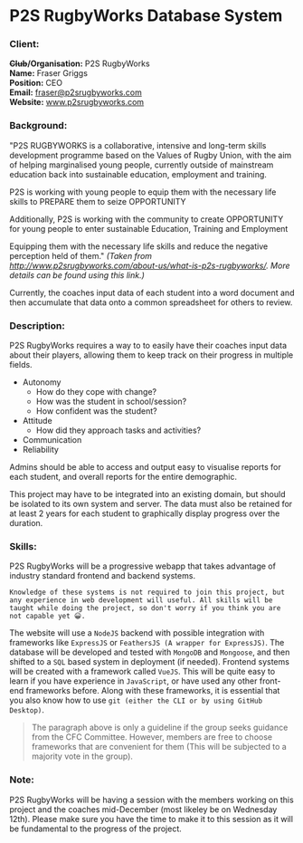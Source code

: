 # P2S RugbyWorks Database System

### Client:

__~~Club~~/Organisation:__ P2S RugbyWorks\
__Name:__ Fraser Griggs\
__Position:__ CEO\
__Email:__ fraser@p2srugbyworks.com\
__Website:__ www.p2srugbyworks.com

### Background:

"P2S RUGBYWORKS is a collaborative, intensive and long-term skills development programme based on the Values of Rugby Union, with the aim of helping marginalised young people, currently outside of mainstream education back into sustainable education, employment and training.

P2S is working with young people to equip them with the necessary life skills to PREPARE them to seize OPPORTUNITY

Additionally, P2S is working with the community to create OPPORTUNITY for young people to enter sustainable Education, Training and Employment

Equipping them with the necessary life skills and reduce the negative perception held of them." _(Taken from http://www.p2srugbyworks.com/about-us/what-is-p2s-rugbyworks/. More details can be found using this link.)_

Currently, the coaches input data of each student into a word document and then accumulate that data onto a common spreadsheet for others to review.

### Description:

P2S RugbyWorks requires a way to to easily have their coaches input data about their players, allowing them to keep track on their progress in multiple fields.

* Autonomy
    * How do they cope with change?
    * How was the student in school/session?
    * How confident was the student?
* Attitude
    * How did they approach tasks and activities?
* Communication
* Reliability

Admins should be able to access and output easy to visualise reports for each student, and overall reports for the entire demographic.

This project may have to be integrated into an existing domain, but should be isolated to its own system and server. The data must also be retained for at least 2 years for each student to graphically display progress over the duration.

### Skills:

P2S RugbyWorks will be a progressive webapp that takes advantage of industry standard frontend and backend systems.

    Knowledge of these systems is not required to join this project, but any experience in web development will useful. All skills will be taught while doing the project, so don't worry if you think you are not capable yet 😀.

The website will use a `NodeJS` backend with possible integration with frameworks like `ExpressJS` or `FeathersJS (A wrapper for ExpressJS)`. The database will be developed and tested with `MongoDB` and `Mongoose`, and then shifted to a `SQL` based system in deployment (if needed). Frontend systems will be created with a framework called `VueJS`. This will be quite easy to learn if you have experience in `JavaScript`, or have used any other front-end frameworks before. Along with these frameworks, it is essential that you also know how to use `git (either the CLI or by using GitHub Desktop)`.

>The paragraph above is only a guideline if the group seeks guidance from the CFC Committee. However, members are free to choose frameworks that are convenient for them (This will be subjected to a majority vote in the group).

### Note:
P2S RugbyWorks will be having a session with the members working on this project and the coaches mid-December (most likeley be on Wednesday 12th). Please make sure you have the time to make it to this session as it will be fundamental to the progress of the project.
